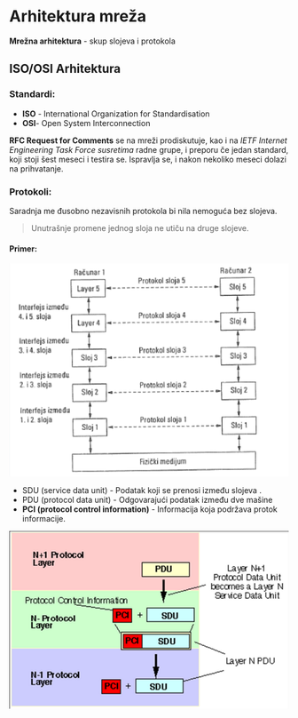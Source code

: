 # Arhitektura mreža

**Mrežna arhitektura** - skup slojeva i protokola

## ISO/OSI Arhitektura

### Standardi: 
* **ISO** - International Organization for Standardisation
* **OSI**- Open System Interconnection

**RFC Request for Comments** se na mreži prodiskutuje,
kao i na *IETF Internet Engineering Task Force susretima* radne
grupe, i preporu če jedan standard, koji stoji šest meseci i testira se. Ispravlja se, i nakon nekoliko meseci dolazi na prihvatanje.

### Protokoli:
Saradnja me đusobno nezavisnih protokola bi nila
nemoguća bez slojeva. 

> Unutrašnje promene jednog sloja ne utiču na
druge slojeve. 

#### Primer:
![arhitektura](assets/iso_arhitektura.png)

* SDU (service data unit) - Podatak koji se prenosi između slojeva . 
* PDU (protocol data unit) - Odgovarajući podatak između dve mašine
* **PCI (protocol control information)** - Informacija koja podržava protok informacije.

![arhitektura_2](assets/pdusdupci.png)
